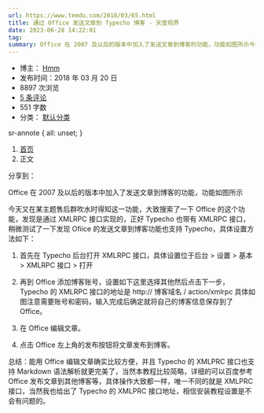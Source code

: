 ```yaml
---
url: https://www.temdu.com/2018/03/65.html
title: 通过 Office 发送文章到 Typecho 博客 - 天度视界
date: 2023-06-28 14:22:01
tag: 
summary: Office 在 2007 及以后的版本中加入了发送文章到博客的功能，功能如图所示今天又在某主题售后群吹水时得知这一功能，大致搜索了一下 Office 的这个功能，发现是通过 XMLRPC 接口实现的，正好...
---
```

*   博主： [Hmm](https://www.temdu.com/author/1/)
*   发布时间：2018 年 03 月 20 日
*   8897 次浏览
*   [5 条评论](#comments)
*   551 字数
*   分类： [默认分类](https://www.temdu.com/category/default/)

sr-annote { all: unset; }

1.  [首页](https://www.temdu.com/)
2.  正文  

分享到：[](https://sns.qzone.qq.com/cgi-bin/qzshare/cgi_qzshare_onekey?url=https://www.temdu.com/2018/03/65.html&title=%E9%80%9A%E8%BF%87Office%E5%8F%91%E9%80%81%E6%96%87%E7%AB%A0%E5%88%B0Typecho%E5%8D%9A%E5%AE%A2&site=https://www.temdu.com/)[](https://service.weibo.com/share/share.php?url=https://www.temdu.com/2018/03/65.html&title=%E9%80%9A%E8%BF%87Office%E5%8F%91%E9%80%81%E6%96%87%E7%AB%A0%E5%88%B0Typecho%E5%8D%9A%E5%AE%A2)

Office 在 2007 及以后的版本中加入了发送文章到博客的功能，功能如图所示

今天又在某主题售后群吹水时得知这一功能，大致搜索了一下 Office 的这个功能，发现是通过 XMLRPC 接口实现的，正好 Typecho 也带有 XMLRPC 接口，稍微测试了一下发现 Ofiice 的发送文章到博客功能也支持 Typecho，具体设置方法如下：

1.  首先在 Typecho 后台打开 XMLRPC 接口，具体设置位于后台 > 设置 > 基本 > XMLRPC 接口 > 打开  
    
2.  再到 Office 添加博客账号，设置如下这里选择其他然后点击下一步，Typecho 的 XMLRPC 接口的地址是 http:// 博客域名 / action/xmlrpc 具体如图注意需要账号和密码，输入完成后确定就将自己的博客信息保存到了 Office。  
    
3.  在 Office 编辑文章。  
    
4.  点击 Office 左上角的发布按钮将文章发布到博客。  
    

总结：能用 Office 编辑文章确实比较方便，并且 Typecho 的 XMLPRC 接口也支持 Markdown 语法解析就更完美了，当然本教程比较简略，详细的可以百度参考 Office 发布文章到其他博客等，具体操作大致都一样，唯一不同的就是 XMLPRC 接口，当然我也给出了 Typecho 的 XMLPRC 接口地址，相信安装教程设置是不会有问题的。
